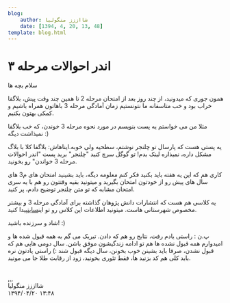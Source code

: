 ```yaml
---
blog:
    author: شااززز منگولیا
    date: [1394, 4, 20, 13, 48]
template: blog.html
---
```

# اندر احوالات مرحله ۳

<div class="cnt">
سلام بچه ها<p></p>

<p>همون جوری که میدونید، از چند روز بعد از امتحان مرحله 2 تا همین چند وقت پیش، بلاگفا خراب بود و خب متاسفانه ما نتونستیم زمان آمادگی مرحله 3 باهاتون همراه باشیم و کمکی بهتون بکنیم.</p>
<p>مثلا من می خواستم یه پست بنویسم در مورد نحوه مرحله 3 خوندن، که خب بلاگفا نمیذاشت دیگه :)</p>

<p>یه پستی هست که پارسال تو چلنجر نوشتم، سطحیه ولی خوبه.ایناهاش: بلاگفا کلا با بلاگ مشکل داره، نمیذاره لینک بدم! تو گوگل سرچ کنید "چلنجر" برید پست "اندر احوالات مرحله 3 خواندن" رو بخونید.</p>
<p>کاری هم که این یه هفته باید بکنید فکر کنم معلومه دیگه، باید بشینید امتحان های م3 های سال های پیش رو از خودتون امتحان بگیرید و میتونید بقیه وقتتون رو هم با یه سری امتحان مشابه که تو متن چلنجر توضیح دادم، پر کنید.</p>

<p>یه کلاسی هم هست که انتشارات دانش پژوهان گذاشته برای آمادگی مرحله 3 و بیشتر مخصوص شهرستانی هاست. میتونید اطلاعات این کلاس رو تو این<a href="http://irolympiad.com/index.php?act=viewDoc&amp;docId=24" target="_blank" title="باشگاه دانش پژوهان جوان">سایت</a>پیدا کنید.</p>

<p>شاد و سرزنده باشید! :)</p>

<p>پ.ن : راستی یادم رفت، نتایج رو هم که دادن. تبریک می گم به همه قبول شده ها و امیدوارم همه قبول نشده ها هم تو ادامه زندگیشون موفق باشن. سال دومی هایی هم که قبول نشدن، صرفا باید بشینن خوب بخونن، سال دیگه قبول شند :) راستی یادتون نره باید کلی هم کد بزنید ها، فقط تئوری بخونید، زود از رقابت طلا جا می مونید.</p>
<br/>,,,
</div>

<div class="blog-info">
    <div class="blog-author">شااززز منگولیا</div>
    <div class="blog-date">۱۳۹۴/۰۴/۲۰ ۱۳:۴۸</div>
</div>

